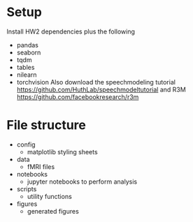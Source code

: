 # Setup
Install HW2 dependencies plus the following
+ pandas 
+ seaborn 
+ tqdm
+ tables 
+ nilearn 
+ torchvision
Also download the speechmodeling tutorial https://github.com/HuthLab/speechmodeltutorial and R3M https://github.com/facebookresearch/r3m

# File structure
+ config
  + matplotlib styling sheets
+ data
  + fMRI files
+ notebooks
  + jupyter notebooks to perform analysis
+ scripts
  + utility functions
+ figures
  + generated figures